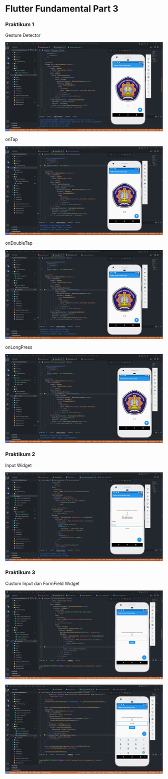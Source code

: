 # Flutter Fundamental Part 3
### Praktikum 1

Gesture Detector

![](images/prak1.JPG)

onTap

![](images/prak1%20onTap.JPG)

onDoubleTap

![](images/prak1%20onDoubletap.JPG)

onLongPress

![](images/prak1%20onLongPress.JPG)

### Praktikum 2

Input Widget

![](images/prak2.JPG)

### Praktikum 3

Custom Input dan FormField Widget

![](images/prak3.JPG)

![](images/prak3%201.JPG)

